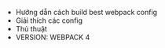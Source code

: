 - Hướng dẫn cách build best webpack config
- Giải thích các config
- Thủ thuật
- VERSION: WEBPACK 4
